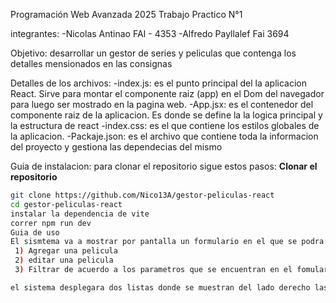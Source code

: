 Programación Web Avanzada 2025
Trabajo Practico N°1 

integrantes: -Nicolas Antinao FAI - 4353
             -Alfredo Payllalef Fai 3694

Objetivo: desarrollar un gestor de series y peliculas que contenga los detalles 
mensionados en las consignas

Detalles de los archivos:
 -index.js: 
            es el punto principal del la aplicacion React. Sirve para montar el componente
            raiz (app) en el Dom del navegador para luego ser mostrado en la pagina web.
 -App.jsx: 
            es el contenedor del componente raiz de la aplicacion. Es donde se define la
            la logica principal y la estructura de react
 -index.css:
            es el que contiene los estilos globales de la aplicacion.
 -Packaje.json:
            es el archivo que contiene toda la informacion del proyecto y gestiona las 
            dependecias del mismo

Guia de instalacion:
 para clonar el repositorio sigue estos pasos:
    **Clonar el repositorio**
   ```bash
   git clone https://github.com/Nico13A/gestor-peliculas-react
   cd gestor-peliculas-react
   instalar la dependencia de vite
   correr npm run dev
Guia de uso
El sismtema va a mostrar por pantalla un formulario en el que se podra: 
    1) Agregar una pelicula 
    2) editar una pelicula
    3) Filtrar de acuerdo a los parametros que se encuentran en el fomulario.

el sistema desplegara dos listas donde se muestran del lado derecho las vistas y del lado izquierdo las no vistas. En cada una de las listas se vera los titulos de las peliculas almacenadas y apareceran dos botones donde se permitira editar los datos de la pelicula y eliminar las peliculas. 
